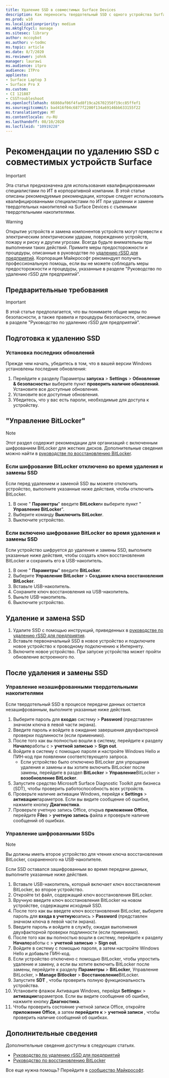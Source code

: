 ```yaml
---
title: Удаление SSD в совместимых Surface Devices
description: Как переносить твердотельный SSD с одного устройства Surface на другое.
ms.prod: w10
ms.localizationpriority: medium
ms.mktglfcycl: manage
ms.sitesec: library
author: mccoybot
ms.author: v-todmc
ms.topic: article
ms.date: 8/7/2020
ms.reviewer: johnk
manager: laurawi
ms.audience: itpro
audience: ITPro
appliesto:
- Surface Laptop 3
- Surface Pro X
ms.custom:
- CI 121887
- CSSTroubleshoot
ms.openlocfilehash: 66860af06f4fad8f19ca26702350f19cc85ffef1
ms.sourcegitcommit: bad416f04c6877f2200f134a69146bb633155f22
ms.translationtype: MT
ms.contentlocale: ru-RU
ms.lasthandoff: 08/10/2020
ms.locfileid: "10919228"
---
```

# Рекомендации по удалению SSD с совместимых устройств Surface

> [!IMPORTANT]
> Эта статья предназначена для использования квалифицированными специалистами по ИТ в корпоративной компании. В этой статье описаны рекомендуемые рекомендации, которые следует использовать квалифицированными специалистами по ИТ при удалении и замене твердотельных накопителей на Surface Devices с съемными твердотельными накопителями. 

> [!WARNING]
> Открытие устройств и замена компонентов устройств могут привести к электрическим электрическим ударам, повреждению устройств, пожару и риску и другим угрозам.  Всегда будьте внимательны при выполнении таких действий. Примите меры предосторожности и процедуры, описанные в руководстве по [удалению rSSD для предприятий](https://www.microsoft.com/download/100440). Корпорация Майкрософт рекомендует получить профессиональную помощь, если вы не можете соблюдать меры предосторожности и процедуры, указанные в разделе "Руководство по удалению rSSD для предприятий".

## Предварительные требования

> [!IMPORTANT]
> В этой статье предполагается, что вы понимаете общие меры по безопасности, а также правила и процедуры безопасности, описанные в разделе "Руководство по удалению rSSD для предприятий".

## Подготовка к удалению SSD 

### Установка последних обновлений 

Прежде чем начать, убедитесь в том, что в вашей версии Windows установлены последние обновления:

1.  Перейдите к разделу Параметры **запуска**  >  **Settings**  >  **Обновление & безопасность**и выберите пункт **проверить наличие обновлений**. Установите все доступные обновления. 
2. Установите все доступные обновления.
3. Убедитесь, что у вас есть пароли, необходимые для доступа к устройству.  
 
## "Управление BitLocker" 

> [!NOTE]
> Этот раздел содержит рекомендации для организаций с включенным шифрованием BitLocker для жестких дисков. Дополнительные сведения можно найти в [руководстве по восстановлению BitLocker](https://docs.microsoft.com/windows/security/information-protection/bitlocker/bitlocker-recovery-guide-plan). 

### Если шифрование BitLocker отключено во время удаления и замены SSD

Если перед удалением и заменой SSD вы можете отключить устройство, выполните указанные ниже действия, чтобы отключить BitLocker.

1.  В окне " **Параметры**" введите **BitLocker**и выберите пункт " **Управление BitLocker**". 
2.  Выберите команду **Выключить BitLocker**. 
3.  Выключите устройство. 

### Если включено шифрование BitLocker во время удаления и замены SSD

Если устройство шифруется до удаления и замены SSD, выполните указанные ниже действия, чтобы создать ключ восстановления BitLocker и сохранить его в USB-накопитель.

1.  В окне " **Параметры**" введите **BitLocker**.
2. Выберите **Управление BitLocker**  > **Создание ключа восстановления BitLocker**.
2.  Вставьте USB-накопитель. 
3.  Сохраните ключ восстановления на USB-накопитель.  
4.  Выньте USB-накопитель.  
5.  Выключите устройство. 

## Удаление и замена SSD 

1.  Удалите SSD с помощью инструкций, приведенных в [руководстве по удалению rSSD для предприятия](https://www.microsoft.com/download/100440). 
2. Вставьте первоначальный SSD в новое устройство и подключите новое устройство к проводному подключению к Интернету.
2.  Включите новое устройство. При запуске устройства может пройти обновление встроенного по.  
 
## После удаления и замены SSD

### Управление незашифрованными твердотельными накопителями 

Если твердотельный SSD в процессе передачи данных остается незашифрованным, выполните указанные ниже действия. 

1.  Выберите пароль для **входа**в систему  >  **Password** (представлен значком ключа в левой части экрана).  
2.  Введите пароль и войдите в ожидание завершения двухфакторной проверки подлинности (если применимо).
3.  После того как вы полностью вошли в систему, перейдите к разделу **Начало**работы с  >  **учетной записью**  >  **Sign out**.  
4.  Войдите в систему с помощью пароля и настройте Windows Hello и ПИН-код при появлении соответствующего запроса. 
    - Если устройство было отключено BitLocker для упрощения удаления и замены и вы хотите включить BitLocker после замены, перейдите в раздел **BitLocker**  >  **Управление**BitLocker  >  **возобновление BitLocker**.  
6.  Запустите средство Microsoft Surface Diagnostic Toolkit для бизнеса (SDT), чтобы проверить работоспособность всех устройств.  
7.  Проверьте наличие активации Windows, перейдя к **Settings**  >  **активации**параметров.  Если вы видите сообщение об ошибке, нажмите кнопку **Диагностика**. 
8.  Проверьте учетную запись Office, открыв **приложение Office**, перейдите **File**в  >  **учетную запись** файла и проверьте наличие сообщений об ошибках.  

### Управление шифрованными SSDs 

> [!NOTE]
> Вы должны иметь второе устройство для чтения ключа восстановления BitLocker, сохраненного на USB-накопителе. 

Если SSD оставался зашифрованным во время передачи данных, выполните указанные ниже действия.

1.  Вставьте USB-накопитель, который включает ключ восстановления BitLocker, во второе устройство. 
2.  Откройте txt файл, содержащий ключ восстановления BitLocker. 
3.  Вручную введите ключ восстановления BitLocker на новом устройстве, содержащем исходный SSD.  
4.  После того как вы введете ключ восстановления BitLocker, выберите пароль для **входа в учетную**запись  >  **Password** (представлен значком ключа в левой части экрана).  
5.  Введите пароль и войдите в службу, ожидая выполнения двухфакторной проверки подлинности (если применимо).
6.  После того как вы полностью вошли в систему, перейдите к разделу **Начало**работы с  >  **учетной записью**  >  **Sign out**.  
7.  Войдите в систему с помощью пароля, а затем настройте Windows Hello и добавьте ПИН-код. 
8.  Если устройство отключено с помощью BitLocker, чтобы упростить удаление и замену, а если вы хотите включить BitLocker после замены, перейдите к разделу **Параметры**  >  **BitLocker**, Управление BitLocker,  >  **Manage Bitlocker**  >  **Восстановление**BitLocker.  
9.  Запустите **SDT** , чтобы проверить полную функциональность устройства.  
10. Установите флажок Активация Windows, перейдя **Settings**к  >  **активации**параметров.  Если вы видите сообщение об ошибке, нажмите кнопку **Диагностика**.
11. Чтобы проверить состояние учетной записи Office, откройте **приложение Office**, а затем **перейдите к**  >  **учетной записи** , чтобы проверить наличие сообщений об ошибках.

## Дополнительные сведения 

Дополнительные сведения доступны в следующих статьях.

- [Руководство по удалению rSSD для предприятий](https://www.microsoft.com/download/100440)
- [Руководство по восстановлению BitLocker](https://docs.microsoft.com/windows/security/information-protection/bitlocker/bitlocker-recovery-guide-plan)

Все еще нужна помощь? Перейдите в [сообщество Майкрософт](https://answers.microsoft.com/).